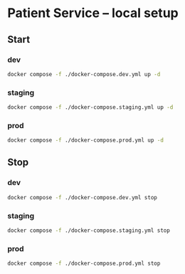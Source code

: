# Patient Service – local setup

## Start

### dev
```bash
docker compose -f ./docker-compose.dev.yml up -d
```
### staging
```bash
docker compose -f ./docker-compose.staging.yml up -d
```
### prod
```bash
docker compose -f ./docker-compose.prod.yml up -d
```

## Stop

### dev
```bash
docker compose -f ./docker-compose.dev.yml stop
```
### staging
```bash
docker compose -f ./docker-compose.staging.yml stop 
```
### prod
```bash
docker compose -f ./docker-compose.prod.yml stop 
```